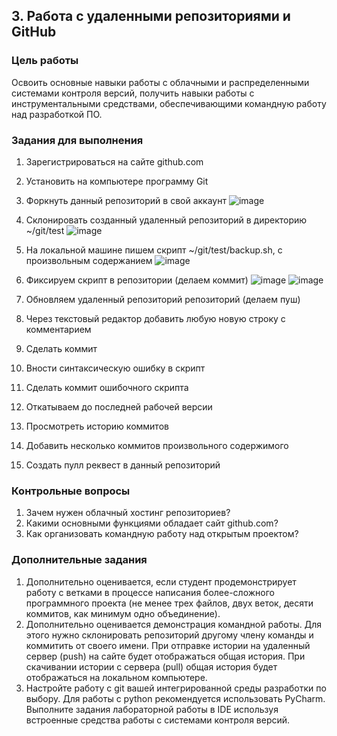 <!----- Conversion time: 1.115 seconds.


Using this Markdown file:

1. Cut and paste this output into your source file.
2. See the notes and action items below regarding this conversion run.
3. Check the rendered output (headings, lists, code blocks, tables) for proper
   formatting and use a linkchecker before you publish this page.

Conversion notes:

* Docs to Markdown version 1.0β17
* Wed Sep 18 2019 01:01:48 GMT-0700 (PDT)
* Source doc: https://docs.google.com/open?id=1sIorEva0JHPGjUlZBihoiGIootksj8HqQUjW8Vota0c
----->

## 3. Работа с удаленными репозиториями и GitHub


### Цель работы

Освоить основные навыки работы с облачными и распределенными системами контроля версий, получить навыки работы с инструментальными средствами, обеспечивающими командную работу над разработкой ПО.


### Задания для выполнения



1. Зарегистрироваться на сайте github.com
2. Установить на компьютере программу Git
3. Форкнуть данный репозиторий в свой аккаунт
![image](https://user-images.githubusercontent.com/70904778/140100760-e82ade7a-1752-4e30-9583-648a0aca71d4.png)

5. Склонировать созданный удаленный репозиторий в директорию ~/git/test
![image](https://user-images.githubusercontent.com/70904778/140102168-af5a0d77-c26d-41cf-b70b-715c84e7ed13.png)

7. На локальной машине пишем скрипт ~/git/test/backup.sh, с произвольным содержанием
![image](https://user-images.githubusercontent.com/70904778/140104633-33f50907-b986-4336-a989-f43edde29688.png)

9. Фиксируем скрипт в репозитории (делаем коммит)
![image](https://user-images.githubusercontent.com/70904778/140136035-4c797d1c-5837-4d10-b0e8-5d53953d446a.png)
![image](https://user-images.githubusercontent.com/70904778/140136454-3d21cb0a-449f-4afc-9a59-70dd8e06e843.png)

11. Обновляем удаленный репозиторий репозиторий (делаем пуш)
12. Через текстовый редактор добавить любую новую строку с комментарием
13. Сделать коммит
14. Вности синтаксическую ошибку в скрипт
15. Сделать коммит ошибочного скрипта
16. Откатываем до последней рабочей версии
17. Просмотреть историю коммитов
18. Добавить несколько коммитов произвольного содержимого
19. Создать пулл реквест в данный репозиторий


### Контрольные вопросы



1. Зачем нужен облачный хостинг репозиториев?
2. Какими основными функциями обладает сайт github.com?
3. Как организовать командную работу над открытым проектом?


### Дополнительные задания



1. Дополнительно оценивается, если студент продемонстрирует работу с ветками в процессе написания более-сложного программного проекта (не менее трех файлов, двух веток, десяти коммитов, как минимум одно объединение).
2. Дополнительно оценивается демонстрация командной работы. Для этого нужно склонировать репозиторий другому члену команды и коммитить от своего имени. При отправке истории на удаленный сервер (push) на сайте будет отображаться общая история. При скачивании истории с сервера (pull) общая история будет отображаться на локальном компьютере.
3. Настройте работу с git вашей интегрированной среды разработки по выбору. Для работы с python рекомендуется использовать PyCharm. Выполните задания лабораторной работы в IDE используя встроенные средства работы с системами контроля версий.

<!-- Docs to Markdown version 1.0β17 -->
